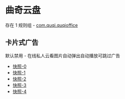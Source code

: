 # 曲奇云盘

存在 1 规则组 - [com.quqi.quqioffice](/src/apps/com.quqi.quqioffice.ts)

## 卡片式广告

默认禁用 - 在线私人云看图片自动弹出自动播放可跳过广告

- [快照-0](https://i.gkd.li/import/12854650)
- [快照-1](https://i.gkd.li/import/12854723)
- [快照-2](https://i.gkd.li/import/12877535)
- [快照-3](https://i.gkd.li/import/12854664)
- [快照-4](https://i.gkd.li/import/12877540)
